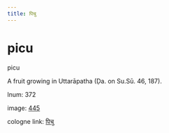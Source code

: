 ```yaml
---
title: पिचु
---
```


# picu

picu  <div n="P" />A fruit growing in Uttarāpatha (Ḍa. on Su.Sū. 46, 187).

lnum: 372

image: [445](https://www.sanskrit-lexicon.uni-koeln.de/scans/csl-apidev/servepdf.php?dict=snp&page=445)

cologne link: [पिचु](https://sanskrit-lexicon.uni-koeln.de/scans/csl-apidev/getword.php?dict=snp&key=पिचु)

